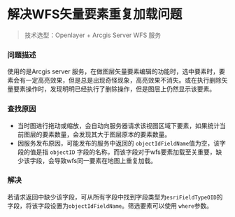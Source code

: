 # 解决WFS矢量要素重复加载问题
> 技术选型：Openlayer + Arcgis Server WFS 服务

### 问题描述
使用的是Arcgis server 服务，在做图层矢量要素编辑的功能时，选中要素时，要素会有一定高亮效果，但是总是出现奇怪现象，高亮效果不消失。或在执行删除矢量要素操作时，发现明明已经执行了删除操作，但是图层上仍然显示该要素。

### 查找原因
- 当时图进行拖动或缩放，会自动向服务器请求该视图区域下要素，如果统计当前图层的要素数量，会发现其大于图层原本的要素数量。
- 因服务发布原因，可能发布的服务中返回的 `objectIdFieldName`值为空，该字段的值是指 `objectID` 字段的名称，而该字段对于wfs要素加载至关重要，缺少该字段，会导致wfs同一要素在地图上重复加载。

### 解决
若请求返回中缺少该字段，可从所有字段中找到字段类型为`esriFieldTypeOID`的字段，将该字段设置为`objectIdFieldName`。筛选要素可以使用 `where`参数。